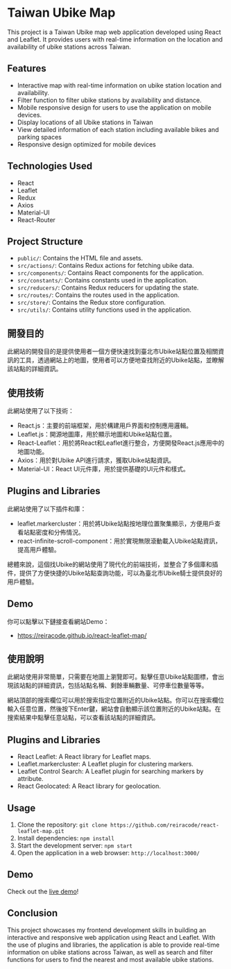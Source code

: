 
# Taiwan Ubike Map 

This project is a Taiwan Ubike map web application developed using React and Leaflet. It provides users with real-time information on the location and availability of ubike stations across Taiwan.

## Features

- Interactive map with real-time information on ubike station location and availability.
- Filter function to filter ubike stations by availability and distance.
- Mobile responsive design for users to use the application on mobile devices.
- Display locations of all Ubike stations in Taiwan
- View detailed information of each station including available bikes and parking spaces
- Responsive design optimized for mobile devices

## Technologies Used

- React
- Leaflet
- Redux
- Axios
- Material-UI
- React-Router

## Project Structure

- `public/`: Contains the HTML file and assets.
- `src/actions/`: Contains Redux actions for fetching ubike data.
- `src/components/`: Contains React components for the application.
- `src/constants/`: Contains constants used in the application.
- `src/reducers/`: Contains Redux reducers for updating the state.
- `src/routes/`: Contains the routes used in the application.
- `src/store/`: Contains the Redux store configuration.
- `src/utils/`: Contains utility functions used in the application.

## 開發目的

此網站的開發目的是提供使用者一個方便快速找到臺北市Ubike站點位置及相關資訊的工具，透過網站上的地圖，使用者可以方便地查找附近的Ubike站點，並瞭解該站點的詳細資訊。

## 使用技術

此網站使用了以下技術：

- React.js：主要的前端框架，用於構建用戶界面和控制應用邏輯。
- Leaflet.js：開源地圖庫，用於顯示地圖和Ubike站點位置。
- React-Leaflet：用於將React和Leaflet進行整合，方便開發React.js應用中的地圖功能。
- Axios：用於對Ubike API進行請求，獲取Ubike站點資訊。
- Material-UI：React UI元件庫，用於提供基礎的UI元件和樣式。

## Plugins and Libraries

此網站使用了以下插件和庫：

- leaflet.markercluster：用於將Ubike站點按地理位置聚集顯示，方便用戶查看站點密度和分佈情況。
- react-infinite-scroll-component：用於實現無限滾動載入Ubike站點資訊，提高用戶體驗。

總體來說，這個找Ubike的網站使用了現代化的前端技術，並整合了多個庫和插件，提供了方便快捷的Ubike站點查詢功能，可以為臺北市Ubike騎士提供良好的用戶體驗。
## Demo

你可以點擊以下鏈接查看網站Demo：

- https://reiracode.github.io/react-leaflet-map/

## 使用說明

此網站使用非常簡單，只需要在地圖上瀏覽即可。點擊任意Ubike站點圖標，會出現該站點的詳細資訊，包括站點名稱、剩餘車輛數量、可停車位數量等等。

網站頂部的搜索欄位可以用於搜索指定位置附近的Ubike站點。你可以在搜索欄位輸入任意位置，然後按下Enter鍵，網站會自動顯示該位置附近的Ubike站點。在搜索結果中點擊任意站點，可以查看該站點的詳細資訊。




## Plugins and Libraries

- React Leaflet: A React library for Leaflet maps.
- Leaflet.markercluster: A Leaflet plugin for clustering markers.
- Leaflet Control Search: A Leaflet plugin for searching markers by attribute.
- React Geolocated: A React library for geolocation.

## Usage

1. Clone the repository: `git clone https://github.com/reiracode/react-leaflet-map.git`
2. Install dependencies: `npm install`
3. Start the development server: `npm start`
4. Open the application in a web browser: `http://localhost:3000/`

## Demo

Check out the [live demo](https://reiracode.github.io/react-leaflet-map/)!


## Conclusion

This project showcases my frontend development skills in building an interactive and responsive web application using React and Leaflet. With the use of plugins and libraries, the application is able to provide real-time information on ubike stations across Taiwan, as well as search and filter functions for users to find the nearest and most available ubike stations.
